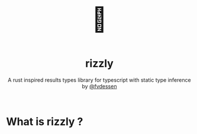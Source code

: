 <div align="center">
    <p align="center" style="font-size:64px">🐻</p>
    <h1 align="center">rizzly</h1>
    <p align="center">
        A rust inspired results types library for typescript with
        static type inference
        <br/>
        by <a href="https://x.com/fvdessen">@fvdessen</a>
    </p>
</div>
<br/>

What is rizzly ?
================
